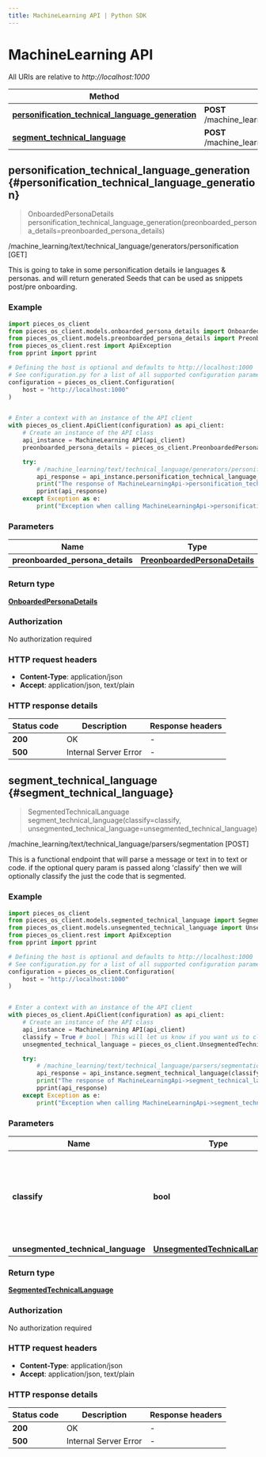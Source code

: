 ```yaml
---
title: MachineLearning API | Python SDK
---
```


# MachineLearning API

All URIs are relative to *http://localhost:1000*

Method | HTTP request | Description
------------- | ------------- | -------------
[**personification_technical_language_generation**](MachineLearningApi#personification_technical_language_generation) | **POST** /machine_learning/text/technical_language/generators/personification | /machine_learning/text/technical_language/generators/personification [GET]
[**segment_technical_language**](MachineLearningApi#segment_technical_language) | **POST** /machine_learning/text/technical_language/parsers/segmentation | /machine_learning/text/technical_language/parsers/segmentation [POST]


## **personification_technical_language_generation** {#personification_technical_language_generation}
> OnboardedPersonaDetails personification_technical_language_generation(preonboarded_persona_details=preonboarded_persona_details)

/machine_learning/text/technical_language/generators/personification [GET]

This is going to take in some personification details ie languages & personas.  and will return generated Seeds that can be used as snippets post/pre onboarding.

### Example


```python
import pieces_os_client
from pieces_os_client.models.onboarded_persona_details import OnboardedPersonaDetails
from pieces_os_client.models.preonboarded_persona_details import PreonboardedPersonaDetails
from pieces_os_client.rest import ApiException
from pprint import pprint

# Defining the host is optional and defaults to http://localhost:1000
# See configuration.py for a list of all supported configuration parameters.
configuration = pieces_os_client.Configuration(
    host = "http://localhost:1000"
)


# Enter a context with an instance of the API client
with pieces_os_client.ApiClient(configuration) as api_client:
    # Create an instance of the API class
    api_instance = MachineLearning API(api_client)
    preonboarded_persona_details = pieces_os_client.PreonboardedPersonaDetails() # PreonboardedPersonaDetails |  (optional)

    try:
        # /machine_learning/text/technical_language/generators/personification [GET]
        api_response = api_instance.personification_technical_language_generation(preonboarded_persona_details=preonboarded_persona_details)
        print("The response of MachineLearningApi->personification_technical_language_generation:\n")
        pprint(api_response)
    except Exception as e:
        print("Exception when calling MachineLearningApi->personification_technical_language_generation: %s\n" % e)
```



### Parameters


Name | Type | Description  | Notes
------------- | ------------- | ------------- | -------------
 **preonboarded_persona_details** | [**PreonboardedPersonaDetails**](../models/PreonboardedPersonaDetails)|  | [optional] 

### Return type

[**OnboardedPersonaDetails**](../models/OnboardedPersonaDetails)

### Authorization

No authorization required

### HTTP request headers

 - **Content-Type**: application/json
 - **Accept**: application/json, text/plain

### HTTP response details

| Status code | Description | Response headers |
|-------------|-------------|------------------|
**200** | OK |  -  |
**500** | Internal Server Error |  -  |



## **segment_technical_language** {#segment_technical_language}
> SegmentedTechnicalLanguage segment_technical_language(classify=classify, unsegmented_technical_language=unsegmented_technical_language)

/machine_learning/text/technical_language/parsers/segmentation [POST]

This is a functional endpoint that will parse a message or text in to text or code.  if the optional query param is passed along 'classify' then we will optionally classify the just the code that is segmented.

### Example


```python
import pieces_os_client
from pieces_os_client.models.segmented_technical_language import SegmentedTechnicalLanguage
from pieces_os_client.models.unsegmented_technical_language import UnsegmentedTechnicalLanguage
from pieces_os_client.rest import ApiException
from pprint import pprint

# Defining the host is optional and defaults to http://localhost:1000
# See configuration.py for a list of all supported configuration parameters.
configuration = pieces_os_client.Configuration(
    host = "http://localhost:1000"
)


# Enter a context with an instance of the API client
with pieces_os_client.ApiClient(configuration) as api_client:
    # Create an instance of the API class
    api_instance = MachineLearning API(api_client)
    classify = True # bool | This will let us know if you want us to classifiy your code, this is default to false. (optional)
    unsegmented_technical_language = pieces_os_client.UnsegmentedTechnicalLanguage() # UnsegmentedTechnicalLanguage |  (optional)

    try:
        # /machine_learning/text/technical_language/parsers/segmentation [POST]
        api_response = api_instance.segment_technical_language(classify=classify, unsegmented_technical_language=unsegmented_technical_language)
        print("The response of MachineLearningApi->segment_technical_language:\n")
        pprint(api_response)
    except Exception as e:
        print("Exception when calling MachineLearningApi->segment_technical_language: %s\n" % e)
```



### Parameters


Name | Type | Description  | Notes
------------- | ------------- | ------------- | -------------
 **classify** | **bool**| This will let us know if you want us to classifiy your code, this is default to false. | [optional] 
 **unsegmented_technical_language** | [**UnsegmentedTechnicalLanguage**](../models/UnsegmentedTechnicalLanguage)|  | [optional] 

### Return type

[**SegmentedTechnicalLanguage**](../models/SegmentedTechnicalLanguage)

### Authorization

No authorization required

### HTTP request headers

 - **Content-Type**: application/json
 - **Accept**: application/json, text/plain

### HTTP response details

| Status code | Description | Response headers |
|-------------|-------------|------------------|
**200** | OK |  -  |
**500** | Internal Server Error |  -  |



